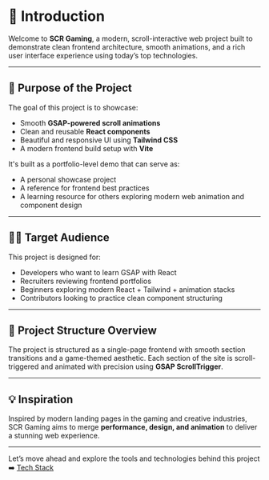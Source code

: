 # 📘 Introduction

Welcome to **SCR Gaming**, a modern, scroll-interactive web project built to demonstrate clean frontend architecture, smooth animations, and a rich user interface experience using today’s top technologies.

---

## 🎯 Purpose of the Project

The goal of this project is to showcase:

- Smooth **GSAP-powered scroll animations**
- Clean and reusable **React components**
- Beautiful and responsive UI using **Tailwind CSS**
- A modern frontend build setup with **Vite**

It's built as a portfolio-level demo that can serve as:
- A personal showcase project
- A reference for frontend best practices
- A learning resource for others exploring modern web animation and component design

---

## 👨‍💻 Target Audience

This project is designed for:
- Developers who want to learn GSAP with React
- Recruiters reviewing frontend portfolios
- Beginners exploring modern React + Tailwind + animation stacks
- Contributors looking to practice clean component structuring

---

## 🧱 Project Structure Overview

The project is structured as a single-page frontend with smooth section transitions and a game-themed aesthetic. Each section of the site is scroll-triggered and animated with precision using **GSAP ScrollTrigger**.

---

## 💡 Inspiration

Inspired by modern landing pages in the gaming and creative industries, SCR Gaming aims to merge **performance, design, and animation** to deliver a stunning web experience.

---

Let’s move ahead and explore the tools and technologies behind this project ➡️ [Tech Stack](./tech-stack.md)